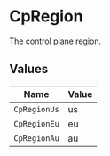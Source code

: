 # CpRegion

The control plane region.


## Values

| Name         | Value        |
| ------------ | ------------ |
| `CpRegionUs` | us           |
| `CpRegionEu` | eu           |
| `CpRegionAu` | au           |